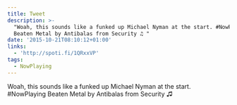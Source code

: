 ```yaml
---
title: Tweet
description: >-
  "Woah, this sounds like a funked up Michael Nyman at the start. #NowPlaying
  Beaten Metal by Antibalas from Security ♫ "
date: '2015-10-21T08:10:12+01:00'
links:
  - 'http://spoti.fi/1QRxxVP'
tags:
  - NowPlaying
---
```

Woah, this sounds like a funked up Michael Nyman at the start. #NowPlaying Beaten Metal by Antibalas from Security ♫ 
